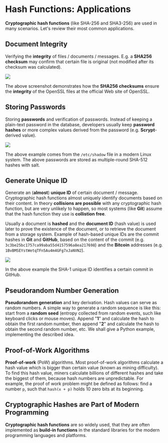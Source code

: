 # Hash Functions: Applications

**Cryptographic hash functions** (like SHA-256 and SHA3-256) are used in many scenarios. Let's review their most common applications.

## Document Integrity

Verifying the **integrity** of files / documents / messages. E.g. a **SHA256 checksum** may confirm that certain file is original (not modified after its checksum was calculated).

![](../.gitbook/assets/checksum-download-openssl.png)

The above screenshot demonstrates how the **SHA256 checksums** ensure the **integrity** of the OpenSSL files at the official Web site of OpenSSL.

## Storing Passwords

Storing **passwords** and verification of passwords. Instead of keeping a plain-text password in the database, developers usually keep **password hashes** or more complex values derived from the password (e.g. **Scrypt**-derived value).

![](../.gitbook/assets/linux-shadow-encrypted-passwords.png)

The above example comes from the `/etc/shadow` file in a modern Linux system. The above passwords are stored as multiple-round SHA-512 hashes with salt.

## Generate Unique ID

Generate an (**almost**) **unique ID** of certain document / message. Cryptographic hash functions almost uniquely identify documents based on their content. In theory **collisions are possible** with any cryptographic hash function, but are very unlikely to happen, so most systems (like **Git**) assume that the hash function they use is **collistion free**.

Usually a document is **hashed** and the **document ID** (hash value) is used later to prove the existence of the document, or to retrieve the document from a storage system. Example of hash-based unique IDs are the commit hashes in **Git** and **GitHub**, based on the content of the commit (e.g. `3c3be25bc1757ca99aba55d4157596a8ea217698`) and the **Bitcoin** addresses (e.g. `1BvBMSEYstWetqTFn5Au4m4GFg7xJaNVN2`).

![](../.gitbook/assets/git-commit-logs.png)

In the above example the SHA-1 unique ID identifies a certain commit in GitHub.

## Pseudorandom Number Generation

**Pseudorandom generation** and key derivation. Hash values can serve as random numbers. A simple way to generate a random sequence is like this: start from a **random seed** (entropy collected from random events, such like keyboard clicks or mouse moves). Append "**1**" and calculate the hash to obtain the first random number, then append "**2**" and calculate the hash to obtain the second random number, etc. We shall give a Python example, implementing the described idea.

## Proof-of-Work Algorithms

**Proof-of-work** (PoW) algorithms. Most proof-of-work algorithms calculate a hash value which is bigger than certain value (known as mining difficulty). To find this hash value, miners calculate billions of different hashes and take the biggest of them, because hash numbers are unpredictable. For example, the proof of work problem might be defined as follows: find a number `p`, such that `hash(x + p)` holds 10 zero bits at its beginning.

## Cryptographic Hashes are Part of Modern Programming

**Cryptographic hash functions** are so widely used, that they are often implemented as **build-in functions** in the standard libraries for the modern programming languages and platforms.
